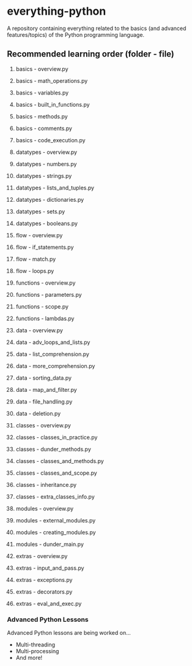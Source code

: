 # everything-python
A repository containing everything related to the basics (and advanced features/topics) of the Python programming language.

## Recommended learning order (folder - file)
1. basics - overview.py
2. basics - math_operations.py
3. basics - variables.py
4. basics - built_in_functions.py
5. basics - methods.py
6. basics - comments.py
7. basics - code_execution.py

8. datatypes - overview.py
9. datatypes - numbers.py
10. datatypes - strings.py
11. datatypes - lists_and_tuples.py
12. datatypes - dictionaries.py
13. datatypes - sets.py
14. datatypes - booleans.py

15. flow - overview.py
16. flow - if_statements.py
17. flow - match.py
18. flow - loops.py

19. functions - overview.py
20. functions - parameters.py
21. functions - scope.py
22. functions - lambdas.py

23. data - overview.py
24. data - adv_loops_and_lists.py
25. data - list_comprehension.py
26. data - more_comprehension.py
27. data - sorting_data.py
28. data - map_and_filter.py
29. data - file_handling.py
30. data - deletion.py

31. classes - overview.py
32. classes - classes_in_practice.py
33. classes - dunder_methods.py
34. classes - classes_and_methods.py
35. classes - classes_and_scope.py
36. classes - inheritance.py
37. classes - extra_classes_info.py

38. modules - overview.py
39. modules - external_modules.py
40. modules - creating_modules.py
41. modules - dunder_main.py

42. extras - overview.py
43. extras - input_and_pass.py
44. extras - exceptions.py
45. extras - decorators.py
46. extras - eval_and_exec.py

### Advanced Python Lessons
Advanced Python lessons are being worked on...
- Multi-threading
- Multi-processing
- And more!
